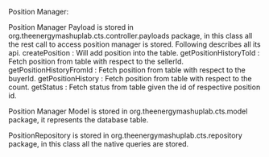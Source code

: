 Position Manager:

Position Manager Payload is stored in org.theenergymashuplab.cts.controller.payloads package, in this class all the rest call to access 
position manager is stored. Following describes all its api.
createPosition : Will add position into the table.
getPositionHistoryToId : Fetch position from table with respect to the sellerId.
getPositionHistoryFromId : Fetch position from table with respect to the buyerId.
getPositionHistory : Fetch position from table with respect to the count.
getStatus : Fetch status from table given the id of respective position id.

Position Manager Model is stored in org.theenergymashuplab.cts.model package, it represents the database table.

PositionRepository is stored in org.theenergymashuplab.cts.repository package, in this class all the native queries are stored.


